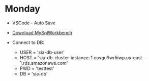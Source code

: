 # Monday

- VSCode - Auto Save

- [Download MySqlWorkbench](https://dev.mysql.com/downloads/workbench/)
- Connect to DB:
  - USER = 'sia-db-user'
  - HOST = 'sia-db-cluster-instance-1.cosgu9wr5iwp.us-east-1.rds.amazonaws.com'
  - PWD = 'testtest'
  - DB = 'sia-db'

